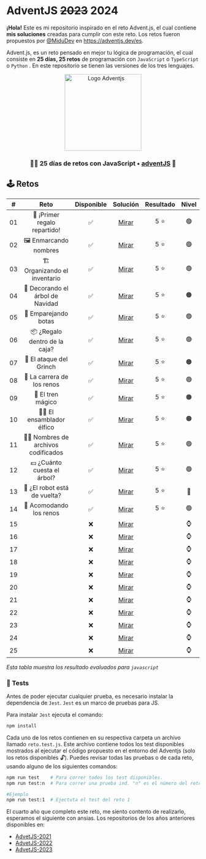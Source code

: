 # AdventJS ~~2023~~ 2024

**¡Hola!** Este es mi repositorio inspirado en el reto Advent.js, el cual contiene **mis soluciones** creadas para cumplir con este reto. Los retos fueron propuestos por [@MiduDev](https://github.com/midudev "@MiduDev") en https://adventjs.dev/es.

Advent.js, es un reto pensado en mejor tu lógica de programación, el cual consiste en **25 días, 25 retos** de programación con ```JavaScript``` o ```TypeScript``` o ```Python``` . En este repositorio se tienen las versiones de los tres lenguajes.

<p align="center"> 
  <img  
    height="200"
    src="https://github.com/user-attachments/assets/acb2747a-6c12-4f90-b975-0fcce495fe02"
    alt="Logo Adventjs"
  />
</p>

<h3 align="center">🧑‍🚀 25 días de retos con JavaScript • <a href="https://adventjs.dev">adventJS</a> 🚀</h3>

## 🕹️ Retos

|  #  |                  Reto                       |   Disponible    |                Solución                  |  Resultado  |  Nivel  |
| :-: | :------------------------------------------------------------------: | :------------:  | :----------------------------------------: | :---------: | :---------: |
| 01  |   🎁 ¡Primer regalo repartido!    |       ✅        | [Mirar](retos/01_primer_regalo/README.md) |   5 ⭐   |    🟢    |  
| 02  |       🖼 Enmarcando nombres       |       ✅        | [Mirar](retos/02_enmarcando_nombres/README.md) |   5 ⭐   |    🟢    |  
| 03  |   🏗 Organizando el inventario    |       ✅        | [Mirar](retos/03_orgianizando_inventario/README.md) |   5 ⭐   |    🟢    |  
| 04  | 🎄 Decorando el árbol de Navidad  |       ✅        | [Mirar](retos/04_decorando_arbol/README.md) |   5 ⭐   |    🟠    |  
| 05  |       👞 Emparejando botas        |       ✅        | [Mirar](retos/05_emparejando_botas/README.md) |   5 ⭐   |    🟢    |  
| 06  |   📦 ¿Regalo dentro de la caja?   |       ✅        | [Mirar](retos/06_regalos_caja/README.md) |   5 ⭐   |    🟢    |  
| 07  |      👹 El ataque del Grinch      |       ✅        | [Mirar](retos/07_ataque_grinch/README.md) |   5 ⭐   |    🟠    |  
| 08  |    🦌 La carrera de los renos     |       ✅        | [Mirar](retos/08_carrera_renos/README.md) |   5 ⭐   |    🟢    |  
| 09  |         🚂 El tren mágico         |       ✅        | [Mirar](retos/09_tren_magico/README.md) |   5 ⭐   |    🟠    |  
| 10  |      👩‍💻 El ensamblador élfico     |       ✅        | [Mirar](retos/10_ensamblador/README.md) |   5 ⭐   |    🟠    |  
| 11  |🏴‍☠️ Nombres de archivos codificados |       ✅        | [Mirar](retos/11_archivos_codificados/README.md) |   5 ⭐   |    🟢    |  
| 12  |    💵 ¿Cuánto cuesta el árbol?    |       ✅        | [Mirar](retos/12_cuanto_cuesta/README.md) |   5 ⭐   |    🟢    |  
| 13  |    🤖 ¿El robot está de vuelta?   |       ✅        | [Mirar](retos/13_robot/README.md) |   5 ⭐   |    🔴    |  
| 14  |      🦌 Acomodando los renos      |       ✅        | [Mirar](retos/14_acomodando_renos/README.md) |   5 ⭐   |    🟢    |  
| 15  |                                   |       ❌        | [Mirar](retos/) |         |    ⌚    |  
| 16  |                                   |       ❌        | [Mirar](retos/) |         |    ⌚    |  
| 17  |                                   |       ❌        | [Mirar](retos/) |         |    ⌚    |  
| 18  |                                   |       ❌        | [Mirar](retos/) |         |    ⌚    |  
| 19  |                                   |       ❌        | [Mirar](retos/) |         |    ⌚    |  
| 20  |                                   |       ❌        | [Mirar](retos/) |         |    ⌚    |  
| 21  |                                   |       ❌        | [Mirar](retos/) |         |    ⌚    |  
| 22  |                                   |       ❌        | [Mirar](retos/) |         |    ⌚    |  
| 23  |                                   |       ❌        | [Mirar](retos/) |         |    ⌚    |  
| 24  |                                   |       ❌        | [Mirar](retos/) |         |    ⌚    |  
| 25  |                                   |       ❌        | [Mirar](retos/) |         |    ⌚    |  

*Esta tabla muestra los resultado evaluados para `javascript`*

### 🧪 Tests

Antes de poder ejecutar cualquier prueba, es necesario instalar la dependencia de `Jest`. `Jest` es un marco de pruebas para JS.

Para instalar `Jest` ejecuta el comando:

```bash
npm install
```

Cada uno de los retos contienen en su respectiva carpeta un archivo llamado `reto.test.js`. Este archivo contiene todos los test disponibles mostrados al ejecutar el código propuesto en el entorno del Adventjs (solo los retos disponibles 🔓). Puedes revisar todas las pruebas o de cada reto, usando alguno de los siguientes comandos:

```bash
npm run test    # Para correr todos los test disponibles.
npm run test:n  # Para correr una prueba ind. "n" es el número del reto.

#Ejemplo
npm run test:1  # Ejectuta el test del reto 1
```

El cuarto año que completo este reto, me siento contento de realizarlo, esperamos el siguiente con ansias.
Los repositorios de los años anteriores disponibles en:

* [AdvetJS-2021](https://github.com/jaimes1br/AdventJS-2021 "AdvetJS-2021")
* [AdvetJS-2022](https://github.com/jaimes1br/AdventJS-2022 "AdvetJS-2022")
* [AdvetJS-2023](https://github.com/jaimes1br/AdventJS-2023 "AdvetJS-2023")
